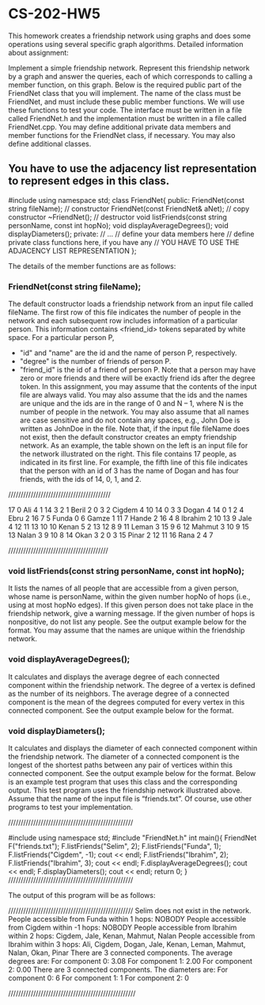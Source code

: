 # CS-202-HW5
This homework creates a friendship network using graphs and does some operations using several specific graph algorithms.
Detailed information about assignment:

Implement a simple friendship network. Represent this friendship network by a graph and answer the
queries, each of which corresponds to calling a member function, on this graph.
Below is the required public part of the FriendNet class that you will implement. The name of the class
must be FriendNet, and must include these public member functions. We will use these functions to test
your code. The interface must be written in a file called FriendNet.h and the implementation must be
written in a file called FriendNet.cpp. You may define additional private data members and member
functions for the FriendNet class, if necessary. You may also define additional classes.

## You have to use the adjacency list representation to represent edges in this class. 

#include <string>
using namespace std;
class FriendNet{
public:
FriendNet(const string fileName); // constructor
FriendNet(const FriendNet& aNet); // copy constructor
~FriendNet(); // destructor
void listFriends(const string personName, const int hopNo);
void displayAverageDegrees();
void displayDiameters();
private:
// ...
// define your data members here
// define private class functions here, if you have any
// YOU HAVE TO USE THE ADJACENCY LIST REPRESENTATION
};
  
  
The details of the member functions are as follows:
### FriendNet(const string fileName);
The default constructor loads a friendship network from an input file called fileName. The first row
of this file indicates the number of people in the network and each subsequent row includes information
of a particular person. This information contains <id> <name> <degree> <friend_id> tokens separated
by white space. For a particular person P,
- "id" and "name" are the id and the name of person P, respectively.
- "degree" is the number of friends of person P.
- "friend_id" is the id of a friend of person P. Note that a person may have zero or more friends
and there will be exactly <degree> friend ids after the degree token.
In this assignment, you may assume that the contents of the input file are always valid. You may also
assume that the ids and the names are unique and the ids are in the range of 0 and N – 1, where N is
the number of people in the network. You may also assume that all names are case sensitive and do not
contain any spaces, e.g., John Doe is written as JohnDoe in the file.
Note that, if the input file fileName does not exist, then the default constructor creates an empty
friendship network.
As an example, the table shown on the left is an input file for the network illustrated on the right. This
file contains 17 people, as indicated in its first line. For example, the fifth line of this file indicates that
the person with an id of 3 has the name of Dogan and has four friends, with the ids of 14, 0, 1, and 2.
 
/////////////////////////////////////////

17
0 Ali 4 1 14 3 2
1 Beril 2 0 3
2 Cigdem 4 10 14 0 3
3 Dogan 4 14 0 1 2
4 Ebru 2 16 7
5 Funda 0
6 Gamze 1 11
7 Hande 2 16 4
8 Ibrahim 2 10 13
9 Jale 4 12 11 13 10
10 Kenan 5 2 13 12 8 9
11 Leman 3 15 9 6
12 Mahmut 3 10 9 15
13 Nalan 3 9 10 8
14 Okan 3 2 0 3
15 Pinar 2 12 11
16 Rana 2 4 7

////////////////////////////////////////

### void listFriends(const string personName, const int hopNo);
It lists the names of all people that are accessible from a given person, whose name is personName,
within the given number hopNo of hops (i.e., using at most hopNo edges). If this given person does not
take place in the friendship network, give a warning message. If the given number of hops is nonpositive,
do not list any people. See the output example below for the format. You may assume that the
names are unique within the friendship network.
### void displayAverageDegrees();
It calculates and displays the average degree of each connected component within the friendship
network. The degree of a vertex is defined as the number of its neighbors. The average degree of a
connected component is the mean of the degrees computed for every vertex in this connected
component. See the output example below for the format.
### void displayDiameters();
It calculates and displays the diameter of each connected component within the friendship network.
The diameter of a connected component is the longest of the shortest paths between any pair of
vertices within this connected component. See the output example below for the format.
Below is an example test program that uses this class and the corresponding output. This test program uses
the friendship network illustrated above. Assume that the name of the input file is “friends.txt”. Of course,
use other programs to test your implementation.

//////////////////////////////////////////////////

#include <iostream>
using namespace std;
#include "FriendNet.h"
int main(){
FriendNet F("friends.txt");
F.listFriends("Selim", 2);
F.listFriends("Funda", 1);
F.listFriends("Cigdem", -1);
cout << endl;
F.listFriends("Ibrahim", 2);
F.listFriends("Ibrahim", 3);
cout << endl;
F.displayAverageDegrees();
cout << endl;
F.displayDiameters();
cout << endl;
return 0;
}
//////////////////////////////////////////////////
  
The output of this program will be as follows:

//////////////////////////////////////////////////
Selim does not exist in the network.
People accessible from Funda within 1 hops: NOBODY
People accessible from Cigdem within -1 hops: NOBODY
People accessible from Ibrahim within 2 hops: Cigdem, Jale, Kenan, Mahmut, Nalan
People accessible from Ibrahim within 3 hops: Ali, Cigdem, Dogan, Jale, Kenan,
Leman, Mahmut, Nalan, Okan, Pinar
There are 3 connected components. The average degrees are:
For component 0: 3.08
For component 1: 2.00
For component 2: 0.00
There are 3 connected components. The diameters are:
For component 0: 6
For component 1: 1
For component 2: 0

///////////////////////////////////////////////////
